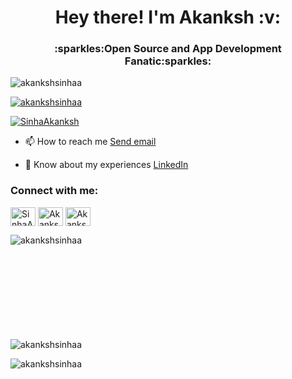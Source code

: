 <h1 align="center">Hey there! I'm Akanksh :v:</h1>
<h3 align="center">:sparkles:Open Source and App Development Fanatic:sparkles:</h3>

<p align="left"> <img src="https://komarev.com/ghpvc/?username=akankshsinhaa&label=Profile%20views&color=0e75b6&style=flat" alt="akankshsinhaa" /> </p>

<p align="left"> <a href="https://github.com/ryo-ma/github-profile-trophy"><img src="https://github-profile-trophy.vercel.app/?username=akankshsinhaa" alt="akankshsinhaa" /></a> </p>

<p align="left"> <a href="https://twitter.com/SinhaAkanksh" target="blank"><img src="https://img.shields.io/twitter/follow/SinhaAkanksh?logo=twitter&style=for-the-badge" alt="SinhaAkanksh" /></a> </p>


- 📫 How to reach me <a href="mailto:someone@example.com">Send email</a>

- 📄 Know about my experiences [LinkedIn](https://www.linkedin.com/in/akanksh-sinhaa-28a37b217)

<h3 align="left">Connect with me:</h3>
<p align="left">
<a href="https://twitter.com/SinhaAkanksh" target="blank"><img align="center" src="https://raw.githubusercontent.com/rahuldkjain/github-profile-readme-generator/master/src/images/icons/Social/twitter.svg" alt="SinhaAkanksh" height="30" width="40" /></a>
<a href="https://www.linkedin.com/in/akanksh-sinha-538192220/" target="blank"><img align="center" src="https://raw.githubusercontent.com/rahuldkjain/github-profile-readme-generator/master/src/images/icons/Social/linked-in-alt.svg" alt="Akanksh Sinha" height="30" width="40" /></a>
<a href="https://instagram.com/akankshsinhaa" target="blank"><img align="center" src="https://raw.githubusercontent.com/rahuldkjain/github-profile-readme-generator/master/src/images/icons/Social/instagram.svg" alt="Akanksh Sinha" height="30" width="40" /></a>
</p>

<centre>
<p><img align="left" src="https://github-readme-stats.vercel.app/api/top-langs?username=akankshsinhaa&show_icons=true&locale=en&layout=compact" alt="akankshsinhaa" /></p><br  /><br  /><br  /><br  /><br  /><br  /><br  /><br  /><br  />
<p><img align="center" src="https://github-readme-stats.vercel.app/api?username=akankshsinhaa&show_icons=true&locale=en" alt="akankshsinhaa" /></p>
<p><img align="center" src="https://github-readme-streak-stats.herokuapp.com/?user=akankshsinhaa&" alt="akankshsinhaa" /></p>
</centre>
